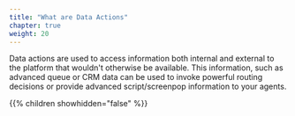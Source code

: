 ```yaml
---
title: "What are Data Actions"
chapter: true
weight: 20
---
```


Data actions are used to access information both internal and external to the platform that wouldn't otherwise be available. This information, such as advanced queue or CRM data can be used to invoke powerful routing decisions or provide advanced script/screenpop information to your agents.

{{% children showhidden="false" %}}

